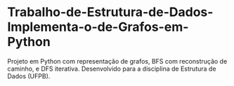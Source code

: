 # Trabalho-de-Estrutura-de-Dados-Implementa-o-de-Grafos-em-Python
Projeto em Python com representação de grafos, BFS com reconstrução de caminho, e DFS iterativa. Desenvolvido para a disciplina de Estrutura de Dados (UFPB).
